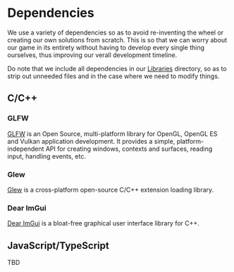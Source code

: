 # Dependencies
We use a variety of dependencies so as to avoid re-inventing the wheel or creating our own solutions from scratch. This is so that we can worry about our game in its entirety without having to develop every single thing ourselves, thus improving our verall development timeline.

Do note that we include all dependencies in our [Libraries](../Libraries/) directory, so as to strip out unneeded files and in the case where we need to modify things.



## C/C++
### GLFW
[GLFW](https://github.com/TheCherno/glfw) is an Open Source, multi-platform library for OpenGL, OpenGL ES and Vulkan application development. It provides a simple, platform-independent API for creating windows, contexts and surfaces, reading input, handling events, etc.

### Glew
[Glew](https://github.com/nigels-com/glew) is a cross-platform open-source C/C++ extension loading library.


### Dear ImGui
[Dear ImGui](https://github.com/ocornut/imgui/) is a bloat-free graphical user interface library for C++.


## JavaScript/TypeScript
TBD
